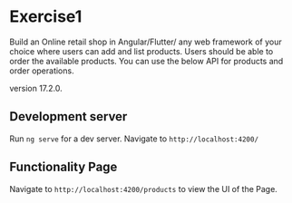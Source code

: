 # Exercise1
Build an Online retail shop in Angular/Flutter/ any web framework of your choice where users can add and list products. Users should be able to order the available products. You can use the below API for products and order operations.

version 17.2.0.

## Development server

Run `ng serve` for a dev server. Navigate to `http://localhost:4200/`

## Functionality Page

Navigate to `http://localhost:4200/products` to view the UI of the Page.
